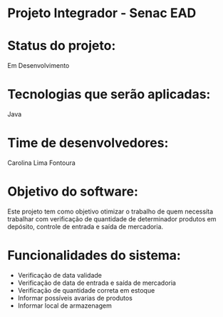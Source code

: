 # Projeto Integrador - Senac EAD

# Status do projeto:
Em Desenvolvimento

# Tecnologias que serão aplicadas:
Java

# Time de desenvolvedores:
Carolina Lima Fontoura

# Objetivo do software:
Este projeto tem como objetivo otimizar o trabalho de quem necessíta trabalhar com verificação de quantidade de determinador produtos em depósito, controle de entrada e saída de mercadoria. 

# Funcionalidades do sistema:
 - Verificação de data validade
 - Verificação de data de entrada e saída de mercadoria
 - Verificação de quantidade correta em estoque
 - Informar possíveis avarias de produtos
 - Informar local de armazenagem
